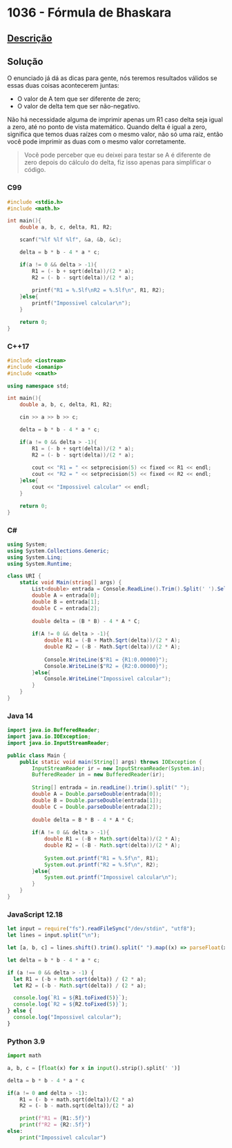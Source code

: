 # 1036 - Fórmula de Bhaskara

## [Descrição](https://www.beecrowd.com.br/judge/pt/problems/view/1036)

## Solução

O enunciado já dá as dicas para gente, nós teremos resultados válidos se essas duas coisas acontecerem juntas:

* O valor de A tem que ser diferente de zero;
* O valor de delta tem que ser não-negativo.

Não há necessidade alguma de imprimir apenas um R1 caso delta seja igual a zero, até no ponto de vista matemático. Quando delta é igual a zero, significa que temos duas raízes com o mesmo valor, não só uma raiz, então você pode imprimir as duas com o mesmo valor corretamente.

> Você pode perceber que eu deixei para testar se A é diferente de zero depois do cálculo do delta, fiz isso apenas para simplificar o código.


### C99

```c
#include <stdio.h>
#include <math.h>

int main(){
    double a, b, c, delta, R1, R2;

    scanf("%lf %lf %lf", &a, &b, &c);

    delta = b * b - 4 * a * c;

    if(a != 0 && delta > -1){
        R1 = (- b + sqrt(delta))/(2 * a);
        R2 = (- b - sqrt(delta))/(2 * a);
        
        printf("R1 = %.5lf\nR2 = %.5lf\n", R1, R2);
    }else{
        printf("Impossivel calcular\n");
    }

    return 0;
}
```

### C++17

```cpp
#include <iostream>
#include <iomanip>
#include <cmath>

using namespace std;

int main(){
    double a, b, c, delta, R1, R2;

    cin >> a >> b >> c;

    delta = b * b - 4 * a * c;

    if(a != 0 && delta > -1){
        R1 = (- b + sqrt(delta))/(2 * a);
        R2 = (- b - sqrt(delta))/(2 * a);
        
        cout << "R1 = " << setprecision(5) << fixed << R1 << endl;
        cout << "R2 = " << setprecision(5) << fixed << R2 << endl;
    }else{
        cout << "Impossivel calcular" << endl;
    }

    return 0;
}
```

### C#

```cs
using System;
using System.Collections.Generic;
using System.Linq;
using System.Runtime;

class URI {
    static void Main(string[] args) {
        List<double> entrada = Console.ReadLine().Trim().Split(' ').Select((x) => double.Parse(x)).ToList();
        double A = entrada[0];
        double B = entrada[1];
        double C = entrada[2];
        
        double delta = (B * B) - 4 * A * C;
        
        if(A != 0 && delta > -1){
            double R1 = (-B + Math.Sqrt(delta))/(2 * A);
            double R2 = (-B - Math.Sqrt(delta))/(2 * A);
            
            Console.WriteLine($"R1 = {R1:0.00000}");
            Console.WriteLine($"R2 = {R2:0.00000}");
        }else{
            Console.WriteLine("Impossivel calcular");
        }
    }
}
```

### Java 14

```java
import java.io.BufferedReader;
import java.io.IOException;
import java.io.InputStreamReader;

public class Main {
    public static void main(String[] args) throws IOException {
        InputStreamReader ir = new InputStreamReader(System.in);
        BufferedReader in = new BufferedReader(ir);
        
        String[] entrada = in.readLine().trim().split(" ");
        double A = Double.parseDouble(entrada[0]);
        double B = Double.parseDouble(entrada[1]);
        double C = Double.parseDouble(entrada[2]);
        
        double delta = B * B - 4 * A * C;
        
        if(A != 0 && delta > -1){
            double R1 = (-B + Math.sqrt(delta))/(2 * A);
            double R2 = (-B - Math.sqrt(delta))/(2 * A);
            
            System.out.printf("R1 = %.5f\n", R1);
            System.out.printf("R2 = %.5f\n", R2);
        }else{
            System.out.printf("Impossivel calcular\n");
        }
    }
}
```

### JavaScript 12.18

```javascript
let input = require("fs").readFileSync("/dev/stdin", "utf8");
let lines = input.split("\n");

let [a, b, c] = lines.shift().trim().split(" ").map((x) => parseFloat(x));

let delta = b * b - 4 * a * c;

if (a !== 0 && delta > -1) {
  let R1 = (-b + Math.sqrt(delta)) / (2 * a);
  let R2 = (-b - Math.sqrt(delta)) / (2 * a);

  console.log(`R1 = ${R1.toFixed(5)}`);
  console.log(`R2 = ${R2.toFixed(5)}`);
} else {
  console.log("Impossivel calcular");
}
```

### Python 3.9

```python
import math

a, b, c = [float(x) for x in input().strip().split(' ')]

delta = b * b - 4 * a * c

if(a != 0 and delta > -1):
    R1 = (- b + math.sqrt(delta))/(2 * a)
    R2 = (- b - math.sqrt(delta))/(2 * a)

    print(f"R1 = {R1:.5f}")
    print(f"R2 = {R2:.5f}")
else:
    print("Impossivel calcular")
```